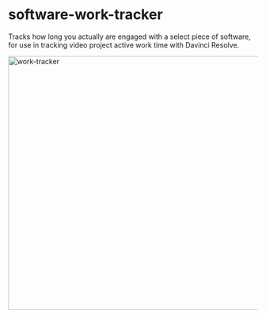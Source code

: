 # software-work-tracker
Tracks how long you actually are engaged with a select piece of software, for use in tracking video project active work time with Davinci Resolve.

<img width="979" height="512" alt="work-tracker" src="https://github.com/user-attachments/assets/01368ebd-370d-45ca-9b63-2d547d586ef7" />
